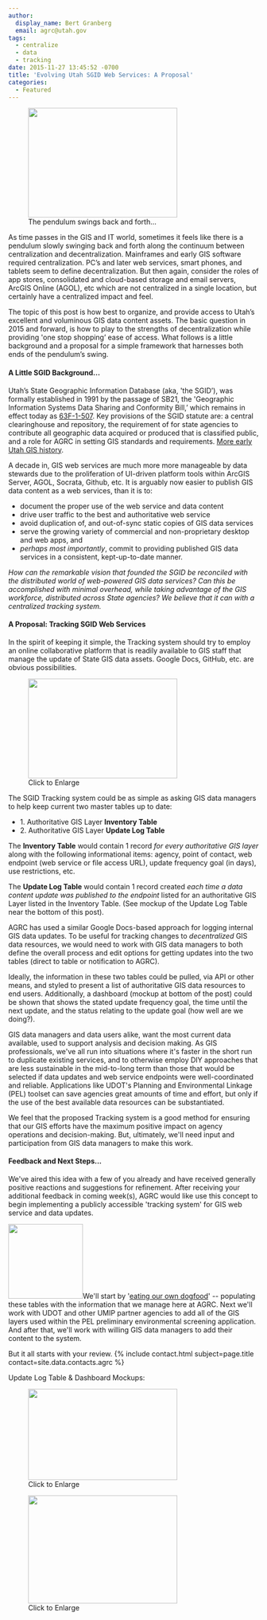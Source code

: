 ```yaml
---
author:
  display_name: Bert Granberg
  email: agrc@utah.gov
tags:
  - centralize
  - data
  - tracking
date: 2015-11-27 13:45:52 -0700
title: 'Evolving Utah SGID Web Services: A Proposal'
categories:
  - Featured
---
```

<figure class="caption caption--right"><a href="{{ "/downloads/Screen-Shot-2015-11-27-at-12.39.23-PM.png" | prepend: site.baseurl }}"><img src="{{ "/images/Screen-Shot-2015-11-27-at-12.39.23-PM-300x220.png" | prepend: site.baseurl }}" alt="" title="The pendulum swings back and forth..." width="300" height="220" /></a><figcaption class="caption__text">The pendulum swings back and forth...</figcaption></figure>As time passes in the GIS and IT world, sometimes it feels like there is a pendulum slowly swinging back and forth along the continuum between centralization and decentralization. Mainframes and early GIS software required centralization. PC’s and later web services, smart phones, and tablets seem to define decentralization. But then again, consider the roles of app stores, consolidated and cloud-based storage and email servers, ArcGIS Online (AGOL), etc which are not centralized in a single location, but certainly have a centralized impact and feel.</p>
<p>The topic of this post is how best to organize, and provide access to Utah’s excellent and voluminous GIS data content assets. The basic question in 2015 and forward, is how to play to the strengths of decentralization while providing 'one stop shopping’ ease of access. What follows is a little background and a proposal for a simple framework that harnesses both ends of the pendulum’s swing. </p>
<h4>A Little SGID Background...</h4>
<p>Utah’s State Geographic Information Database (aka, 'the SGID’), was formally established in 1991 by the passage of SB21, the 'Geographic Information Systems Data Sharing and Conformity Bill,’ which remains in effect today as <a href="https://le.utah.gov/xcode/Title63F/Chapter1/63F-1-S507.html">63F-1-507</a>. Key provisions of the SGID statute are: a central clearinghouse and repository, the requirement of for state agencies to contribute all geographic data acquired or produced that is classified public, and a role for AGRC in setting GIS standards and requirements. <a href="https://drive.google.com/file/d/0BxoOAQyOvGgac2wzV3g3X0lmX25oQlk3TDVDQVlwSV9TaVVn/view?usp=sharing">More early Utah GIS history</a>.</p>
<p>A decade in, GIS web services are much more more manageable by data stewards due to the proliferation of UI-driven platform tools within ArcGIS Server, AGOL, Socrata, Github, etc. It is arguably now easier to publish GIS data content as a web services, than it is to:</p>
<ul>
<li>document the proper use of the web service and data content</li>
<li>drive user traffic to the best and authoritative web service</li>
<li>avoid duplication of, and out-of-sync static copies of GIS data services</li>
<li>serve the growing variety of commercial and non-proprietary desktop and web apps, and</li>
<li><em>perhaps most importantly</em>, commit to providing published GIS data services in a consistent, kept-up-to-date manner.</li>
</ul>
<p><em>How can the remarkable vision that founded the SGID be reconciled with the distributed world of web-powered GIS data services? Can this be accomplished with minimal overhead, while taking advantage of the GIS workforce, distributed across State agencies? We believe that it can with a centralized tracking system.</em></p>
<h4>A Proposal: Tracking SGID Web Services</h4>
<p>In the spirit of keeping it simple, the Tracking system should try to employ an online collaborative platform that is readily available to GIS staff that manage the update of State GIS data assets. Google Docs, GitHub, etc. are obvious possibilities.</p>
<figure class="caption caption--right"><a href="{{ "/downloads/Screen-Shot-2015-11-30-at-9.02.43-AM.png" | prepend: site.baseurl }}"><img src="{{ "/images/Screen-Shot-2015-11-30-at-9.02.43-AM-300x200.png" | prepend: site.baseurl }}" alt="" title="Data Elements: Authoritative GIS Layer Tracking" width="300" height="200" /></a><figcaption class="caption__text">Click to Enlarge</figcaption></figure>
<p>The SGID Tracking system could be as simple as asking GIS data managers to help keep current two master tables up to date:</p>
<ul>
<li>1. Authoritative GIS Layer <strong>Inventory Table</strong></li>
<li>2. Authoritative GIS Layer <strong>Update Log Table</strong></li>
</ul>
<p>The <strong>Inventory Table</strong> would contain 1 record <em>for every authoritative GIS layer</em> along with the following informational items: agency, point of contact, web endpoint (web service or file access URL), update frequency goal (in days), use restrictions, etc.</p>
<p>The <strong>Update Log Table</strong> would contain 1 record created <em>each time a data content update was published to the endpoint</em> listed for an authoritative GIS Layer listed in the Inventory Table. (See mockup of the Update Log Table near the bottom of this post).</p>
<p>AGRC has used a similar Google Docs-based approach for logging internal GIS data updates. To be useful for tracking changes to <em>decentralized</em> GIS data resources, we would need to work with GIS data managers to both define the overall process and edit options for getting updates into the two tables (direct to table or notification to AGRC).</p>
<p>Ideally, the information in these two tables could be pulled, via API or other means, and styled to present a list of authoritative GIS data resources to end users. Additionally, a dashboard (mockup at bottom of the post) could be shown that shows the stated update frequency goal, the time until the next update, and the status relating to the update goal (how well are we doing?).</p>
<p>GIS data managers and data users alike, want the most current data available, used to support analysis and decision making. As GIS professionals, we've all run into situations where it's faster in the short run to duplicate existing services, and to otherwise employ DIY approaches that are less sustainable in the mid-to-long term than those that would be selected if data updates and web service endpoints were well-coordinated and reliable. Applications like UDOT's Planning and Environmental Linkage (PEL) toolset can save agencies great amounts of time and effort, but only if the use of the best available data resources can be substantiated. </p>
<p>We feel that the proposed Tracking system is a good method for ensuring that our GIS efforts have the maximum positive impact on agency operations and decision-making. But, ultimately, we'll need input and participation from GIS data managers to make this work.</p>
<h4>Feedback and Next Steps...</h4>
<p>We've aired this idea with a few of you already and have received generally positive reactions and suggestions for refinement. After receiving your additional feedback in coming week(s), AGRC would like use this concept to begin implementing a publicly accessible 'tracking system' for GIS web service and data updates. </p>
<p><a href="{{ "/downloads/Screen-Shot-2015-11-27-at-1.28.15-PM.png" | prepend: site.baseurl }}"><img src="{{ "/images/Screen-Shot-2015-11-27-at-1.28.15-PM-150x150.png" | prepend: site.baseurl }}" alt="" title="Screen Shot 2015-11-27 at 1.28.15 PM" width="150" height="150" class="inline-text-left" /></a>We'll start by '<a href="https://en.wikipedia.org/wiki/Eating_your_own_dog_food">eating our own dogfood</a>' -- populating these tables with the information that we manage here at AGRC. Next we'll work with UDOT and other UMIP partner agencies to add all of the GIS layers used within the PEL preliminary environmental screening application. And after that, we'll work with willing GIS data managers to add their content to the system.</p>
<p>But it all starts with your review. {% include contact.html subject=page.title contact=site.data.contacts.agrc %}</p>
<p>Update Log Table & Dashboard Mockups:<br />
<figure class="caption caption--right"><a href="{{ "/downloads/Screen-Shot-2015-11-27-at-1.02.08-PM.png" | prepend: site.baseurl }}"><img src="{{ "/images/Screen-Shot-2015-11-27-at-1.02.08-PM-300x183.png" | prepend: site.baseurl }}" alt="" title="Update Log Mockup" width="300" height="183" /></a><figcaption class="caption__text">Click to Enlarge</figcaption></figure><figure class="caption caption--right"><a href="{{ "/downloads/Screen-Shot-2015-11-27-at-1.01.51-PM.png" | prepend: site.baseurl }}"><img src="{{ "/images/Screen-Shot-2015-11-27-at-1.01.51-PM-300x217.png" | prepend: site.baseurl }}" alt="" title="SGID Update Dashboard Mockup" width="300" height="217" /></a><figcaption class="caption__text">Click to Enlarge</figcaption></figure>
